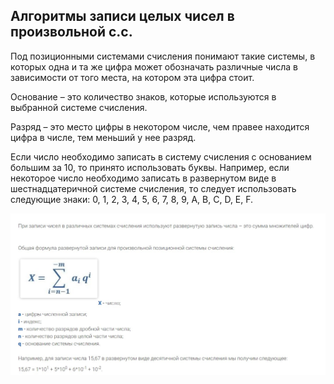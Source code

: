 ## Алгоритмы записи целых чисел в произвольной с.с.

Под позиционными системами счисления понимают такие системы, в которых одна и та же цифра может обозначать различные числа в зависимости от того места, на котором эта цифра стоит.

Основание – это количество знаков, которые используются в выбранной системе счисления.

Разряд – это место цифры в некотором числе, чем правее находится цифра в числе, тем меньший у нее разряд.

Если число необходимо записать в систему счисления с основанием большим за 10, то принято использовать буквы. Например, если некоторое число необходимо записать в развернутом виде в шестнадцатеричной системе счисления, то следует использовать следующие знаки: 0, 1, 2, 3, 4, 5, 6, 7, 8, 9, A, B, C, D, E, F.

![VikaGenius.................](images/ZAPIS.jpg)
